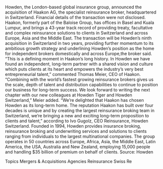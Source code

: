 Howden, the London-based global insurance group, announced the acquisition of Haakon AG, the specialist reinsurance broker, headquartered in Switzerland.
Financial details of the transaction were not disclosed.
Haakon, formerly part of the Baloise Group, has offices in Basel and Kuala Lumpur, and brings a 43-year track record of providing treaty, facultative and complex reinsurance solutions to clients in Switzerland and across Europe, Asia and the Middle East.
The transaction will be Howden’s ninth acquisition in Switzerland in two years, providing further momentum to its ambitious growth strategy and underlining Howden’s position as the home for independent brokers domestically and across Europe,the broker said.
“This is a defining moment in Haakon’s long history. In Howden we have found an independent, long-term partner with a shared vision and culture which puts clients at its heart and empowers the industry’s very best entrepreneurial talent,” commented Thomas Meier, CEO of Haakon.
“Combining with the world’s fastest growing reinsurance brokers gives us the scale, depth of talent and distribution capabilities to continue to position our business for long-term success. We look forward to writing the next chapter with our new colleagues at Howden Tiger and Howden Switzerland,” Meier added.
“We’re delighted that Haakon has chosen Howden as its long-term home. The reputation Haakon has built over four decades is unique and by creating the largest reinsurance broking team in Switzerland, we’re bringing a new and exciting long-term proposition to clients and talent,” according to Ivo Gugolz, CEO Reinsurance, Howden Switzerland.
Founded in 1994, Howden provides insurance broking, reinsurance broking and underwriting services and solutions to clients ranging from individuals to the largest multinational companies. The group operates in 50 countries across Europe, Africa, Asia, the Middle East, Latin America, the USA, Australia and New Zealand, employing 15,000 people and handling $35 billion of premium on behalf of clients.
Source: Howden

Topics
Mergers & Acquisitions
Agencies
Reinsurance
Swiss Re
